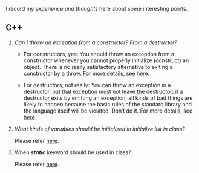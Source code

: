 I record my *experience and thoughts* here about some interesting points.

## C++

1. *Can I throw an exception from a constructor? From a destructor?*

   * For constructors, yes: You should throw an exception from a constructor whenever you cannot properly initialize (construct) an object. There is no really satisfactory alternative to exiting a constructor by a throw. For more details, see [here](https://isocpp.org/wiki/faq/exceptions#ctors-can-throw).

   * For destructors, not really: You can throw an exception in a destructor, but that exception must not leave the destructor; if a destructor exits by emitting an exception, all kinds of bad things are likely to happen because the basic rules of the standard library and the language itself will be violated. Don’t do it. For more details, see [here](https://isocpp.org/wiki/faq/exceptions#dtors-shouldnt-throw).

     

2. *What kinds of variables should be initialized in initialize list in class?*  

   Please refer [here](https://www.geeksforgeeks.org/when-do-we-use-initializer-list-in-c/).

3. When _**static**_ keyword should be used in class?

   Please refer [here](https://stackoverflow.com/questions/15235526/the-static-keyword-and-its-various-uses-in-c).











